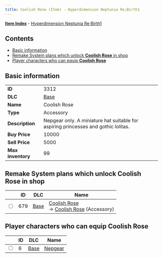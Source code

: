 ```yaml
---
title: Coolish Rose (Item) - Hyperdimension Neptunia Re;Birth1
---
```


[**Item Index**](/neptunia/rb1/item/index.html) - [Hyperdimension Neptunia Re;Birth1](/neptunia/rb1)

## Contents

- [Basic information](#basic-information)
- [Remake System plans which unlock **Coolish Rose** in shop](#remake-system-plans-which-unlock-coolish-rose-in-shop)
- [Player characters who can equip **Coolish Rose**](#player-characters-who-can-equip-coolish-rose)
## Basic information

|   |   |
| -- | -- |
| **ID** | 3312 |
| **DLC** | [Base](/neptunia/rb1/dlc/1-base.html) |
| **Name** | Coolish Rose |
| **Type** | Accessory |
| **Description** | Nepgear only. A miniature hat suitable for aspiring princesses and gothic lolitas. |
| **Buy Price** | 10000 |
| **Sell Price** | 5000 |
| **Max inventory** | 99 |


## Remake System plans which unlock **Coolish Rose** in shop

|    | ID | DLC | Name |
| -- | -- | --- | ---- |
| <input type="checkbox" id="rb1-remake-1-679" class="trackbox" /> | 679 | [Base](/neptunia/rb1/dlc/1-base.html) | [Coolish Rose](/neptunia/rb1/remake/1-679-coolish-rose.html)<br /> → [Coolish Rose](/neptunia/rb1/item/1-3312-coolish-rose.html) (Accessory) |


## Player characters who can equip **Coolish Rose**

|    | ID | DLC | Name |
| -- | -- | --- | ---- |
| <input type="checkbox" id="rb1-player-1-6" class="trackbox" /> | 6 | [Base](/neptunia/rb1/dlc/1-base.html) | [Nepgear](/neptunia/rb1/player/1-6-nepgear.html) |
